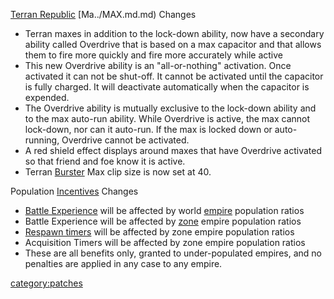 [Terran Republic](../Terran_Republic.md) [Ma../MAX.md.md)
Changes

- Terran maxes in addition to the lock-down ability, now have a
  secondary ability called Overdrive that is based on a max capacitor
  and that allows them to fire more quickly and fire more accurately
  while active
- This new Overdrive ability is an "all-or-nothing" activation. Once
  activated it can not be shut-off. It cannot be activated until the
  capacitor is fully charged. It will deactivate automatically when
  the capacitor is expended.
- The Overdrive ability is mutually exclusive to the lock-down ability
  and to the max auto-run ability. While Overdrive is active, the max
  cannot lock-down, nor can it auto-run. If the max is locked down or
  auto-running, Overdrive cannot be activated.
- A red shield effect displays around maxes that have Overdrive
  activated so that friend and foe know it is active.
- Terran [Burster](../Burster.md) Max clip size is now set at 40.

Population [Incentives](../Incentives.md) Changes

- [Battle Experience](../BEP.md) will be affected by world
  [empire](empire.md) population ratios
- Battle Experience will be affected by [zone](zone.md) empire
  population ratios
- [Respawn timers](../Respawn_timer.md) will be affected by zone
  empire population ratios
- Acquisition Timers will be affected by zone empire population ratios
- These are all benefits only, granted to under-populated empires, and
  no penalties are applied in any case to any empire.

[category:patches](category:patches.md)
